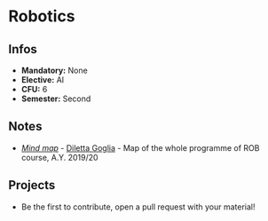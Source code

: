 # Robotics
## Infos
- **Mandatory:** None
- **Elective:** AI
- **CFU:** 6
- **Semester:** Second

## Notes
- [_Mind map_](https://github.com/dilettagoglia/Robotics) - [Diletta Goglia](https://github.com/dilettagoglia) - Map of the whole programme of ROB course, A.Y. 2019/20

## Projects
- Be the first to contribute, open a pull request with your material!